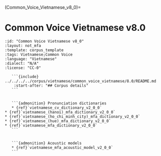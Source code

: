 
(Common_Voice_Vietnamese_v8_0)=
# Common Voice Vietnamese v8.0

``````{corpus} Common Voice Vietnamese v8.0
:id: "Common Voice Vietnamese v8_0"
:layout: not_mfa
:template: corpus_template
:tags: Vietnamese;Common Voice
:language: "Vietnamese"
:dialect: "N/A"
:license: "CC-0"

   ```{include} ../../../../corpus/vietnamese/common_voice_vietnamese/8.0/README.md
    :start-after: "## Corpus details"
   ```


   ```{admonition} Pronunciation dictionaries
   * {ref}`vietnamese_cv_dictionary_v2_0_0`
* {ref}`vietnamese_(hanoi)_mfa_dictionary_v2_0_0`
* {ref}`vietnamese_(ho_chi_minh_city)_mfa_dictionary_v2_0_0`
* {ref}`vietnamese_(hue)_mfa_dictionary_v2_0_0`
* {ref}`vietnamese_mfa_dictionary_v2_0_0`
   ```


   ```{admonition} Acoustic models
   * {ref}`vietnamese_mfa_acoustic_model_v2_0_0`
   ```
``````
